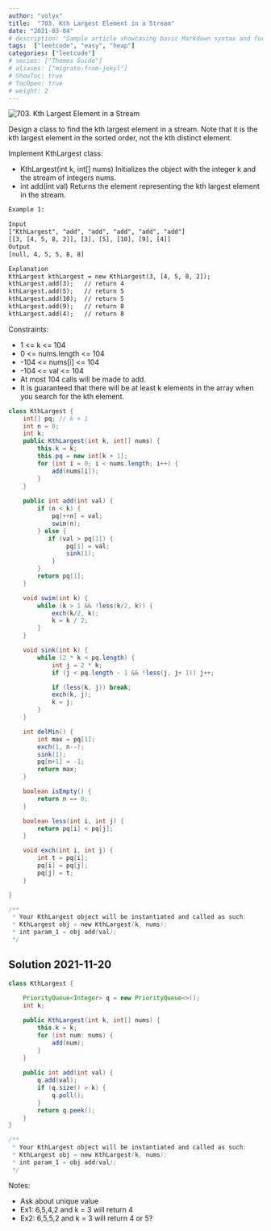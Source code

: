 ```yaml
---
author: "volyx"
title:  "703. Kth Largest Element in a Stream"
date: "2021-03-04"
# description: "Sample article showcasing basic Markdown syntax and formatting for HTML elements."
tags:  ["leetcode", "easy", "heap"]
categories: ["leetcode"]
# series: ["Themes Guide"]
# aliases: ["migrate-from-jekyl"]
# ShowToc: true
# TocOpen: true
# weight: 2
---
```


![703. Kth Largest Element in a Stream](https://leetcode.com/problems/kth-largest-element-in-a-stream/)

Design a class to find the kth largest element in a stream. Note that it is the kth largest element in the sorted order, not the kth distinct element.

Implement KthLargest class:

- KthLargest(int k, int[] nums) Initializes the object with the integer k and the stream of integers nums.
- int add(int val) Returns the element representing the kth largest element in the stream.

```txt
Example 1:

Input
["KthLargest", "add", "add", "add", "add", "add"]
[[3, [4, 5, 8, 2]], [3], [5], [10], [9], [4]]
Output
[null, 4, 5, 5, 8, 8]

Explanation
KthLargest kthLargest = new KthLargest(3, [4, 5, 8, 2]);
kthLargest.add(3);   // return 4
kthLargest.add(5);   // return 5
kthLargest.add(10);  // return 5
kthLargest.add(9);   // return 8
kthLargest.add(4);   // return 8
```

Constraints:

- 1 <= k <= 104
- 0 <= nums.length <= 104
- -104 <= nums[i] <= 104
- -104 <= val <= 104
- At most 104 calls will be made to add.
- It is guaranteed that there will be at least k elements in the array when you search for the kth element.

```java
class KthLargest {
    int[] pq; // k + 1
    int n = 0;
    int k;
    public KthLargest(int k, int[] nums) {
        this.k = k;
        this.pq = new int[k + 1];
        for (int i = 0; i < nums.length; i++) {
            add(nums[i]);
        }
    }
    
    public int add(int val) {
        if (n < k) {
            pq[++n] = val;
            swim(n);
        } else {
           if (val > pq[1]) {
                pq[1] = val;
                sink(1);
            } 
        }
        return pq[1];
    }

    void swim(int k) {
        while (k > 1 && !less(k/2, k)) {
            exch(k/2, k);
            k = k / 2;
        }
    }

    void sink(int k) {
        while (2 * k < pq.length) {
            int j = 2 * k;
            if (j < pq.length - 1 && !less(j, j+ 1)) j++;

            if (less(k, j)) break;
            exch(k, j);
            k = j;
        }
    }

    int delMin() {
        int max = pq[1];   
        exch(1, n--);
        sink(1);
        pq[n+1] = -1;   
        return max;
    }

    boolean isEmpty() {
        return n == 0;   
    }

    boolean less(int i, int j) {
        return pq[i] < pq[j];
    }

    void exch(int i, int j) {
        int t = pq[i];
        pq[i] = pq[j];
        pq[j] = t;
    }

}

/**
 * Your KthLargest object will be instantiated and called as such:
 * KthLargest obj = new KthLargest(k, nums);
 * int param_1 = obj.add(val);
 */
```

## Solution 2021-11-20

```java
class KthLargest {
    
    PriorityQueue<Integer> q = new PriorityQueue<>();
    int k;

    public KthLargest(int k, int[] nums) {
        this.k = k;
        for (int num: nums) {
            add(num);
        }
    }
    
    public int add(int val) {
        q.add(val);
        if (q.size() > k) {
            q.poll();
        }
        return q.peek();
    }
}

/**
 * Your KthLargest object will be instantiated and called as such:
 * KthLargest obj = new KthLargest(k, nums);
 * int param_1 = obj.add(val);
 */
```

Notes:

- Ask about unique value
- Ex1: 6,5,4,2 and k = 3 will return 4
- Ex2: 6,5,5,2 and k = 3 will return 4 or 5?
